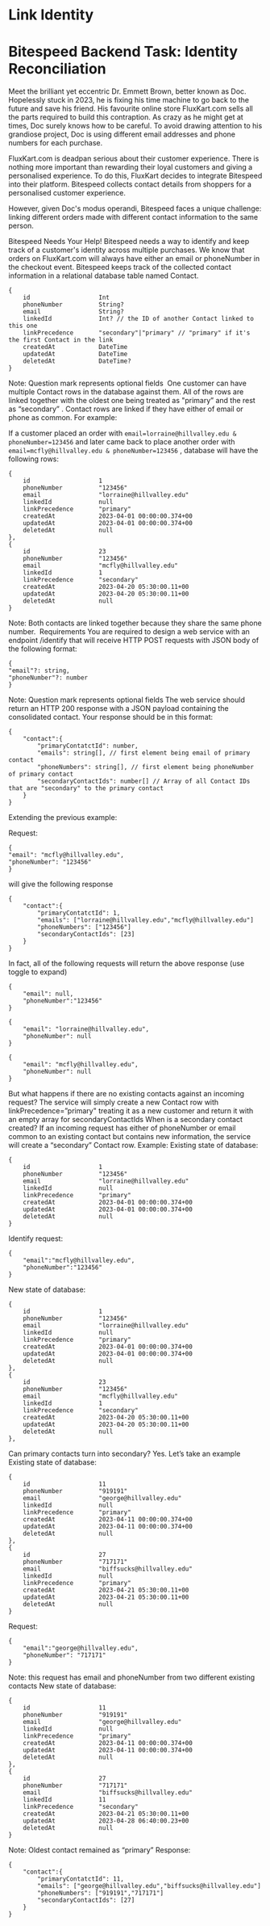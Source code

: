 # Link Identity

# Bitespeed Backend Task: Identity Reconciliation
Meet the brilliant yet eccentric Dr. Emmett Brown, better known as Doc. Hopelessly stuck in 2023, he is fixing his time machine to go back to the future and save his friend. His favourite online store FluxKart.com sells all the parts required to build this contraption. As crazy as he might get at times, Doc surely knows how to be careful. To avoid drawing attention to his grandiose project, Doc is using different email addresses and phone numbers for each purchase.

FluxKart.com is deadpan serious about their customer experience. There is nothing more important than rewarding their loyal customers and giving a personalised experience. To do this, FluxKart decides to integrate Bitespeed into their platform. Bitespeed collects contact details from shoppers for a personalised customer experience.

However, given Doc's modus operandi, Bitespeed faces a unique challenge: linking different orders made with different contact information to the same person.

Bitespeed Needs Your Help!
Bitespeed needs a way to identify and keep track of a customer's identity across multiple purchases.
We know that orders on FluxKart.com will always have either an email or phoneNumber in the checkout event.
Bitespeed keeps track of the collected contact information in a relational database table named Contact.
```
{
    id                   Int                   
    phoneNumber          String?
    email                String?
    linkedId             Int? // the ID of another Contact linked to this one
    linkPrecedence       "secondary"|"primary" // "primary" if it's the first Contact in the link
    createdAt            DateTime              
    updatedAt            DateTime              
    deletedAt            DateTime?
}
```
Note: Question mark represents optional fields
​
One customer can have multiple Contact rows in the database against them. All of the rows are linked together with the oldest one being treated as "primary” and the rest as “secondary” .
Contact rows are linked if they have either of email or phone as common.
For example:

If a customer placed an order with
`email=lorraine@hillvalley.edu & phoneNumber=123456`
and later came back to place another order with
`email=mcfly@hillvalley.edu & phoneNumber=123456` ,
database will have the following rows:
```
{
    id                   1                   
    phoneNumber          "123456"
    email                "lorraine@hillvalley.edu"
    linkedId             null
    linkPrecedence       "primary"
    createdAt            2023-04-01 00:00:00.374+00              
    updatedAt            2023-04-01 00:00:00.374+00              
    deletedAt            null
},
{
    id                   23                   
    phoneNumber          "123456"
    email                "mcfly@hillvalley.edu"
    linkedId             1
    linkPrecedence       "secondary"
    createdAt            2023-04-20 05:30:00.11+00              
    updatedAt            2023-04-20 05:30:00.11+00              
    deletedAt            null
}
```
Note: Both contacts are linked together because they share the same phone number.
​
Requirements
You are required to design a web service with an endpoint /identify that will receive HTTP POST requests with JSON body of the following format:
```
{
"email"?: string,
"phoneNumber"?: number
}
```
Note: Question mark represents optional fields
The web service should return an HTTP 200 response with a JSON payload containing the consolidated contact.
Your response should be in this format:
```
{
    "contact":{
        "primaryContatctId": number,
        "emails": string[], // first element being email of primary contact 
        "phoneNumbers": string[], // first element being phoneNumber of primary contact
        "secondaryContactIds": number[] // Array of all Contact IDs that are "secondary" to the primary contact
    }
}
```
Extending the previous example:

Request:
```
{
"email": "mcfly@hillvalley.edu",
"phoneNumber": "123456"
}
```
will give the following response
```
{
    "contact":{
        "primaryContatctId": 1,
        "emails": ["lorraine@hillvalley.edu","mcfly@hillvalley.edu"]
        "phoneNumbers": ["123456"]
        "secondaryContactIds": [23]
    }
}
```
In fact, all of the following requests will return the above response (use toggle to expand)
```
{
    "email": null,
    "phoneNumber":"123456"
}
```
```
{
    "email": "lorraine@hillvalley.edu",
    "phoneNumber": null
}
```
```
{
    "email": "mcfly@hillvalley.edu",
    "phoneNumber": null
}
```
But what happens if there are no existing contacts against an incoming request?
The service will simply create a new Contact row with linkPrecedence=”primary" treating it as a new customer and return it with an empty array for secondaryContactIds
When is a secondary contact created?
If an incoming request has either of phoneNumber or email common to an existing contact but contains new information, the service will create a “secondary” Contact row.
Example:
Existing state of database:
```
{
    id                   1                   
    phoneNumber          "123456"
    email                "lorraine@hillvalley.edu"
    linkedId             null
    linkPrecedence       "primary"
    createdAt            2023-04-01 00:00:00.374+00              
    updatedAt            2023-04-01 00:00:00.374+00              
    deletedAt            null
}
```
Identify request:
```
{
    "email":"mcfly@hillvalley.edu",
    "phoneNumber":"123456"
}
```
New state of database:
```
{
    id                   1                   
    phoneNumber          "123456"
    email                "lorraine@hillvalley.edu"
    linkedId             null
    linkPrecedence       "primary"
    createdAt            2023-04-01 00:00:00.374+00              
    updatedAt            2023-04-01 00:00:00.374+00              
    deletedAt            null
},
{
    id                   23                   
    phoneNumber          "123456"
    email                "mcfly@hillvalley.edu"
    linkedId             1
    linkPrecedence       "secondary"
    createdAt            2023-04-20 05:30:00.11+00              
    updatedAt            2023-04-20 05:30:00.11+00              
    deletedAt            null
},
```
Can primary contacts turn into secondary?
Yes. Let’s take an example
Existing state of database:
```
{
    id                   11                   
    phoneNumber          "919191"
    email                "george@hillvalley.edu"
    linkedId             null
    linkPrecedence       "primary"
    createdAt            2023-04-11 00:00:00.374+00              
    updatedAt            2023-04-11 00:00:00.374+00              
    deletedAt            null
},
{
    id                   27                   
    phoneNumber          "717171"
    email                "biffsucks@hillvalley.edu"
    linkedId             null
    linkPrecedence       "primary"
    createdAt            2023-04-21 05:30:00.11+00              
    updatedAt            2023-04-21 05:30:00.11+00              
    deletedAt            null
}
```
Request:
```
{
    "email":"george@hillvalley.edu",
    "phoneNumber": "717171"
}
```
Note: this request has email and phoneNumber from two different existing contacts
New state of database:
```
{
    id                   11                   
    phoneNumber          "919191"
    email                "george@hillvalley.edu"
    linkedId             null
    linkPrecedence       "primary"
    createdAt            2023-04-11 00:00:00.374+00              
    updatedAt            2023-04-11 00:00:00.374+00              
    deletedAt            null
},
{
    id                   27                   
    phoneNumber          "717171"
    email                "biffsucks@hillvalley.edu"
    linkedId             11
    linkPrecedence       "secondary"
    createdAt            2023-04-21 05:30:00.11+00              
    updatedAt            2023-04-28 06:40:00.23+00              
    deletedAt            null
}
```

Note: Oldest contact remained as “primary”
Response:
```
{
    "contact":{
        "primaryContatctId": 11,
        "emails": ["george@hillvalley.edu","biffsucks@hillvalley.edu"]
        "phoneNumbers": ["919191","717171"]
        "secondaryContactIds": [27]
    }
}
